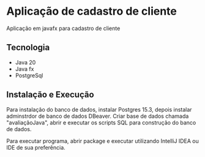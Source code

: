 # Aplicação de cadastro de cliente
Aplicação em javafx para cadastro de cliente
## Tecnologia
* Java 20
* Java fx
* PostgreSql

## Instalação e Execução

Para instalação do banco de dados, instalar Postgres 15.3, depois instalar adminstrdor de banco de dados DBeaver.
Criar base de dados chamada "avaliaçãoJava", abrir e executar os scripts SQL para construção do banco de dados. 

Para executar programa, abrir package e executar utilizando IntelliJ IDEA ou IDE de sua preferência.

